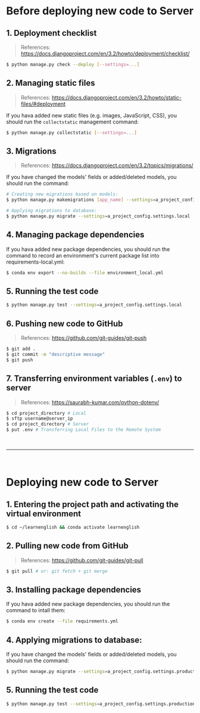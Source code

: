 # Before deploying new code to Server

## 1. Deployment checklist
> References:
> https://docs.djangoproject.com/en/3.2/howto/deployment/checklist/

```bash
$ python manage.py check --deploy [--settings=...]
```

## 2. Managing static files
> References:
> https://docs.djangoproject.com/en/3.2/howto/static-files/#deployment

If you hava added new static files (e.g. images, JavaScript, CSS),
you should run the `collectstatic` management command:

```bash
$ python manage.py collectstatic [--settings=...]
```

## 3. Migrations
> References:
> https://docs.djangoproject.com/en/3.2/topics/migrations/

If you have changed the models' fields or added/deleted models,
you should run the command:

```bash
# Creating new migrations based on models:
$ python manage.py makemigrations [app_name] --settings=a_project_config.settings.local

# Applying migrations to database:
$ python manage.py migrate --settings=a_project_config.settings.local
```

## 4. Managing package dependencies

If you hava added new package dependencies, you should run the command
to record an environment's current package list into requirements-local.yml:

```bash
$ conda env export --no-builds --file environment_local.yml
```

## 5. Running the test code
```bash
$ python manage.py test --settings=a_project_config.settings.local
```

## 6. Pushing new code to GitHub
> References:
> https://github.com/git-guides/git-push

```bash
$ git add .
$ git commit -m "descriptive message"
$ git push
```

## 7. Transferring environment variables (`.env`) to server
> References:
> https://saurabh-kumar.com/python-dotenv/

```bash
$ cd project_directory # Local
$ sftp username@server_ip
$ cd project_directory # Server
$ put .env # Transferring Local Files to the Remote System
```

<br>

---

<br>

# Deploying new code to Server

## 1. Entering the project path and activating the virtual environment
```bash
$ cd ~/learnenglish && conda activate learnenglish
```

## 2. Pulling new code from GitHub
> References:
> https://github.com/git-guides/git-pull

```bash
$ git pull # or: git fetch + git merge
```

## 3. Installing package dependencies

If you hava added new package dependencies,
you should run the command to intall them:

```bash
$ conda env create --file requirements.yml
```

## 4. Applying migrations to database:

If you have changed the models' fields or added/deleted models,
you should run the command:

```bash
$ python manage.py migrate --settings=a_project_config.settings.production
```

## 5. Running the test code
```bash
$ python manage.py test --settings=a_project_config.settings.production
```
